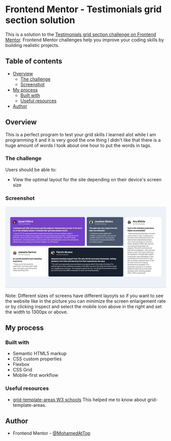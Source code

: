 # Frontend Mentor - Testimonials grid section solution

This is a solution to the [Testimonials grid section challenge on Frontend Mentor](https://www.frontendmentor.io/challenges/testimonials-grid-section-Nnw6J7Un7). Frontend Mentor challenges help you improve your coding skills by building realistic projects.

## Table of contents

- [Overview](#overview)
  - [The challenge](#the-challenge)
  - [Screenshot](#screenshot)
- [My process](#my-process)
  - [Built with](#built-with)
  - [Useful resources](#useful-resources)
- [Author](#author)

## Overview

This is a perfect program to test your grid skills I learned alot while I am programming it and it is very good
the one thing I didn't like that there is a huge amount of words I took about one hour to put the words in tags.

### The challenge

Users should be able to:

- View the optimal layout for the site depending on their device's screen size

### Screenshot

![](./screenshot.jpg)

Note: Different sizes of screens have different layoyts so if you want to see the website like in the picture you can minimize the screen enlargement rate or by clicking inspect and select the mobile icon above in the right and set the width to 1300px or above.

## My process

### Built with

- Semantic HTML5 markup
- CSS custom properties
- Flexbox
- CSS Grid
- Mobile-first workflow

### Useful resources

- [grid-template-areas W3 schools](https://www.w3schools.com/cssref/pr_grid-template-areas.php) This helped me to know about grid-template-areas.

## Author

- Frontend Mentor - [@MohamedAtTop](https://www.frontendmentor.io/profile/MohamedAtTop)
